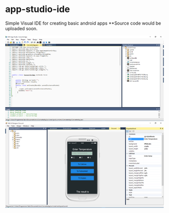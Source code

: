 # app-studio-ide
Simple Visual IDE for creating basic android apps 
**Source code would be uploaded soon.

![Demo One](Demo_1.png)
![Demo Two](Demo_2.png)
